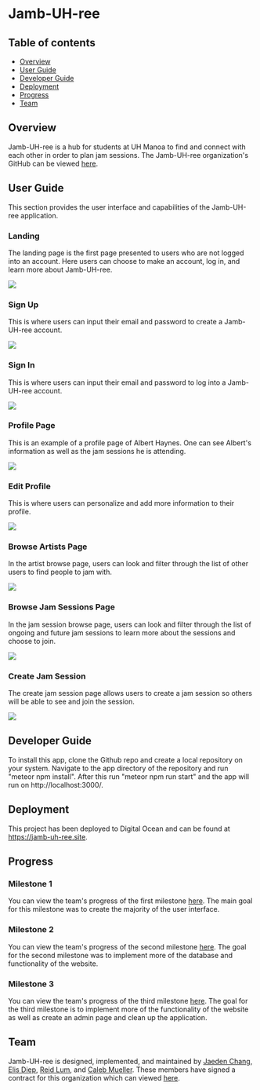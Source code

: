 
# Jamb-UH-ree

## Table of contents

* [Overview](#overview)
* [User Guide](#user-guide)
* [Developer Guide](#developer-guide)
* [Deployment](#deployment)
* [Progress](#progress)
* [Team](#team)

## Overview

Jamb-UH-ree is a hub for students at UH Manoa to find and connect with each other in order to plan jam sessions. The Jamb-UH-ree organization's GitHub can be viewed <a href="https://github.com/jamb-uh-ree">here</a>.

## User Guide

This section provides the user interface and capabilities of the Jamb-UH-ree application.

### Landing

The landing page is the first page presented to users who are not logged into an account. Here users can choose to make an account, log in, and learn more about Jamb-UH-ree.

![](images/m2landing.png)

### Sign Up

This is where users can input their email and password to create a Jamb-UH-ree account.

![](images/m2signup.png)

### Sign In

This is where users can input their email and password to log into a Jamb-UH-ree account.

![](images/m2signin.png)

### Profile Page

This is an example of a profile page of Albert Haynes. One can see Albert's information as well as the jam sessions he is attending.

![](images/m2profile.png)

### Edit Profile

This is where users can personalize and add more information to their profile.

![](images/m2edit.png)

### Browse Artists Page

In the artist browse page, users can look and filter through the list of other users to find people to jam with.

![](images/m2browsea.png)

### Browse Jam Sessions Page

In the jam session browse page, users can look and filter through the list of ongoing and future jam sessions to learn more about the sessions and choose to join.

![](images/m2browsej.png)

### Create Jam Session

The create jam session page allows users to create a jam session so others will be able to see and join the session.

![](images/m2createjam.png)

## Developer Guide

To install this app, clone the Github repo and create a local repository on your system. Navigate to the app directory of the repository and run "meteor npm install". After this run "meteor npm run start" and the app will run on http://localhost:3000/.

## Deployment

This project has been deployed to Digital Ocean and can be found at <a href="https://jamb-uh-ree.site">https://jamb-uh-ree.site</a>.


## Progress

### Milestone 1
You can view the team's progress of the first milestone <a href="https://github.com/orgs/jamb-uh-ree/projects/1/views/1?layout=board">here</a>. The main goal for this milestone was to create the majority of the user interface.

### Milestone 2
You can view the team's progress of the second milestone <a href="https://github.com/orgs/jamb-uh-ree/projects/3/views/1?layout=board">here</a>. The goal for the second milestone was to implement more of the database and functionality of the website.

### Milestone 3
You can view the team's progress of the third milestone <a href="https://github.com/orgs/jamb-uh-ree/projects/4/views/1?layout=board">here</a>. The goal for the third milestone is to implement more of the functionality of the website as well as create an admin page and clean up the application.


## Team

Jamb-UH-ree is designed, implemented, and maintained by [Jaeden Chang](https://jaedench.github.io/), [Elis Diep](https://elisdiep.github.io/), [Reid Lum](https://reidlum.github.io/), and [Caleb Mueller](https://calebmueller-uh.github.io/). These members have signed a contract for this organization which can viewed <a href="https://docs.google.com/document/d/1RjHlU3JCVSA35spR8NsnANxm8wTX9YFo0xGyXEpNkgY/edit?usp=sharing">here</a>.
